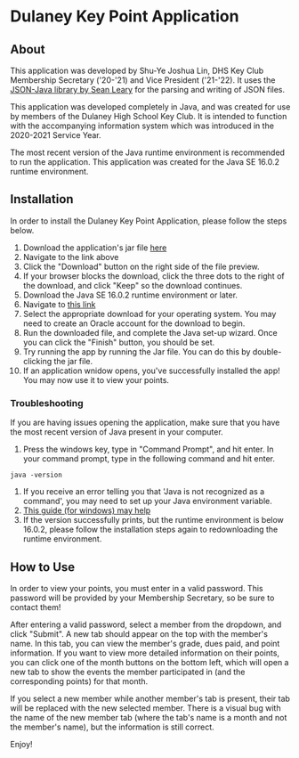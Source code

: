 # Dulaney Key Point Application

## About
This application was developed by Shu-Ye Joshua Lin, DHS Key Club Membership Secretary ('20-'21) and Vice President ('21-'22). It uses the <a href="https://github.com/stleary/JSON-java">JSON-Java library by Sean Leary</a> for the parsing and writing of JSON files.

This application was developed completely in Java, and was created for use by members of the Dulaney High School Key Club. It is intended to function with the accompanying information system which was introduced in the 2020-2021 Service Year.

The most recent version of the Java runtime environment is recommended to run the application. This application was created for the Java SE 16.0.2 runtime environment.


## Installation
In order to install the Dulaney Key Point Application, please follow the steps below.

1. Download the application's jar file <a href="https://github.com/shuyelin06/Dulaney-Key-Club-Points/blob/main/deployment/KeyClubPoints.jar">here</a>
  1. Navigate to the link above
  1. Click the "Download" button on the right side of the file preview.
  1. If your browser blocks the download, click the three dots to the right of the download, and click "Keep" so the download continues.
1. Download the Java SE 16.0.2 runtime environment or later. 
  1. Navigate to <a href = "https://www.oracle.com/java/technologies/javase-jdk16-downloads.html"> this link </a>
  1. Select the appropriate download for your operating system. You may need to create an Oracle account for the download to begin.
  1. Run the downloaded file, and complete the Java set-up wizard. Once you can click the "Finish" button, you should be set.
1. Try running the app by running the Jar file. You can do this by double-clicking the jar file.
1. If an application wnidow opens, you've successfully installed the app! You may now use it to view your points.

### Troubleshooting
If you are having issues opening the application, make sure that you have the most recent version of Java present in your computer.
1. Press the windows key, type in "Command Prompt", and hit enter. In your command prompt, type in the following command and hit enter.
```
java -version
```
1. If you receive an error telling you that 'Java is not recognized as a command', you may need to set up your Java environment variable.
  1. <a href="https://www.csestack.org/java-environment-variables-setup-jdk-installation-guide/#:~:text=Java%20Environment%20Variables%20Setup%20Steps%201%20Right-click%20on,same%20on%20your%20system.%208%20Click%20on%20OK.">This guide (for windows) may help</a>
1. If the version successfully prints, but the runtime environment is below 16.0.2, please follow the installation steps again to redownloading the runtime environment.

## How to Use
In order to view your points, you must enter in a valid password. This password will be provided by your Membership Secretary, so be sure to contact them!

After entering a valid password, select a member from the dropdown, and click "Submit". A new tab should appear on the top with the member's name. In this tab, you can view the member's grade, dues paid, and point information. If you want to view more detailed information on their points, you can click one of the month buttons on the bottom left, which will open a new tab to show the events the member participated in (and the corresponding points) for that month.

If you select a new member while another member's tab is present, their tab will be replaced with the new selected member. There is a visual bug with the name of the new member tab (where the tab's name is a month and not the member's name), but the information is still correct.

Enjoy!
